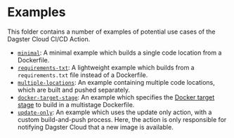 # Examples

This folder contains a number of examples of potential use cases of the Dagster Cloud CI/CD Action.

- [`minimal`](./minimal): A minimal example which builds a single code location from a Dockerfile.
- [`requirements-txt`](./requirements-txt): A lightweight example which builds from a `requirements.txt`
file instead of a Dockerfile.
- [`multiple-locations`](./multiple-locations): An example containing multiple code locations,
which are built and pushed separately.
- [`docker-target-stage`](./docker-target-stage): An example which specifies the [Docker target stage](https://docs.docker.com/develop/develop-images/multistage-build/) to build in a multistage Dockerfile.
- [`update-only`](./update-only): An example which uses the update only action, with a custom build-and-push process. Here, the action is only responsible for notifying Dagster Cloud that a new image is available.